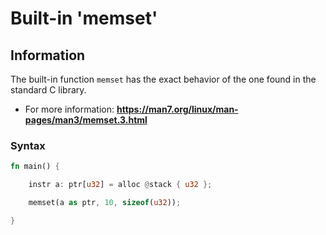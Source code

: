 # Built-in 'memset'

## Information

The built-in function ``memset`` has the exact behavior of the one found in the standard C library. 

- For more information: __https://man7.org/linux/man-pages/man3/memset.3.html__

### Syntax

```rust
fn main() {

    instr a: ptr[u32] = alloc @stack { u32 };

    memset(a as ptr, 10, sizeof(u32));

}
```